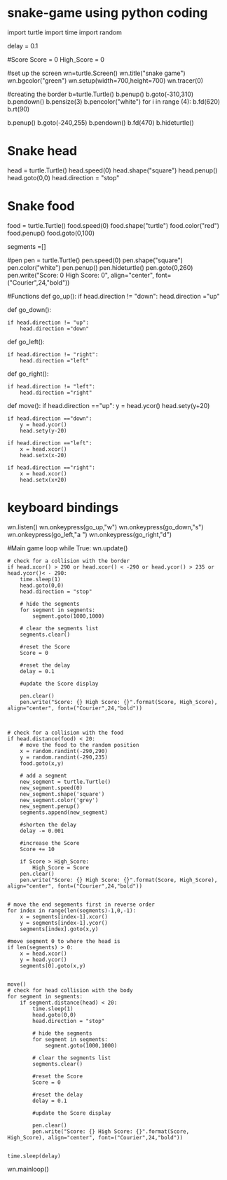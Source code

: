 # snake-game using python coding


import turtle
import time
import random


delay = 0.1

#Score
Score = 0
High_Score = 0

#set up the screen
wn=turtle.Screen()
wn.title("snake game")
wn.bgcolor("green")
wn.setup(width=700,height=700)
wn.tracer(0)



#creating the border
b=turtle.Turtle()
b.penup()
b.goto(-310,310)
b.pendown()
b.pensize(3)
b.pencolor("white")
for i in range (4):
	b.fd(620)
	b.rt(90)

b.penup()
b.goto(-240,255)
b.pendown()
b.fd(470)
b.hideturtle()


# Snake head
head = turtle.Turtle()
head.speed(0)
head.shape("square")
head.penup()
head.goto(0,0)
head.direction = "stop"

# Snake food
food = turtle.Turtle()
food.speed(0)
food.shape("turtle")
food.color("red")
food.penup()
food.goto(0,100)

segments =[]

#pen
pen = turtle.Turtle()
pen.speed(0)
pen.shape("square")
pen.color("white")
pen.penup()
pen.hideturtle()
pen.goto(0,260)
pen.write("Score: 0 High Score: 0", align="center", font=("Courier",24,"bold"))

#Functions
def go_up():
	if head.direction != "down":
		head.direction ="up"

def go_down():

	if head.direction != "up":
		head.direction ="down"

def go_left():

	if head.direction != "right":
		head.direction ="left"

def go_right():

	if head.direction != "left":
		head.direction ="right"

def move():
	if head.direction =="up":
		y = head.ycor()
		head.sety(y+20)

	if head.direction =="down":
		y = head.ycor()
		head.sety(y-20)

	if head.direction =="left":
		x = head.xcor()
		head.setx(x-20)

	if head.direction =="right":
		x = head.xcor()
		head.setx(x+20)
# keyboard bindings
wn.listen()
wn.onkeypress(go_up,"w")
wn.onkeypress(go_down,"s")
wn.onkeypress(go_left,"a ")
wn.onkeypress(go_right,"d")

#Main game loop
while True:
	wn.update()

	# check for a collision with the border
	if head.xcor() > 290 or head.xcor() < -290 or head.ycor() > 235 or head.ycor()< - 290:
		time.sleep(1)
		head.goto(0,0)
		head.direction = "stop"

		# hide the segments
		for segment in segments:
			segment.goto(1000,1000)

		# clear the segments list
		segments.clear()

		#reset the Score
		Score = 0

		#reset the delay
		delay = 0.1
		
		#update the Score display

		pen.clear()
		pen.write("Score: {} High Score: {}".format(Score, High_Score), align="center", font=("Courier",24,"bold"))



	# check for a collision with the food
	if head.distance(food) < 20:
		# move the food to the random position
		x = random.randint(-290,290)
		y = random.randint(-290,235)
		food.goto(x,y)

		# add a segment
		new_segment = turtle.Turtle()
		new_segment.speed(0)
		new_segment.shape('square')
		new_segment.color('grey')
		new_segment.penup()
		segments.append(new_segment)

		#shorten the delay
		delay -= 0.001

		#increase the Score
		Score += 10

		if Score > High_Score:
			High_Score = Score
		pen.clear()
		pen.write("Score: {} High Score: {}".format(Score, High_Score), align="center", font=("Courier",24,"bold"))


	# move the end segements first in reverse order
	for index in range(len(segments)-1,0,-1):
		x = segments[index-1].xcor()
		y = segments[index-1].ycor()
		segments[index].goto(x,y)

	#move segment 0 to where the head is
	if len(segments) > 0:
		x = head.xcor()
		y = head.ycor()
		segments[0].goto(x,y)

	
	move()
	# check for head collision with the body
	for segment in segments:
		if segment.distance(head) < 20:
			time.sleep(1)
			head.goto(0,0)
			head.direction = "stop"

			# hide the segments
			for segment in segments:
				segment.goto(1000,1000)

			# clear the segments list
			segments.clear()

			#reset the Score
			Score = 0

			#reset the delay
			delay = 0.1	

			#update the Score display
			
			pen.clear()
			pen.write("Score: {} High Score: {}".format(Score, High_Score), align="center", font=("Courier",24,"bold"))

		
	time.sleep(delay)

wn.mainloop()
